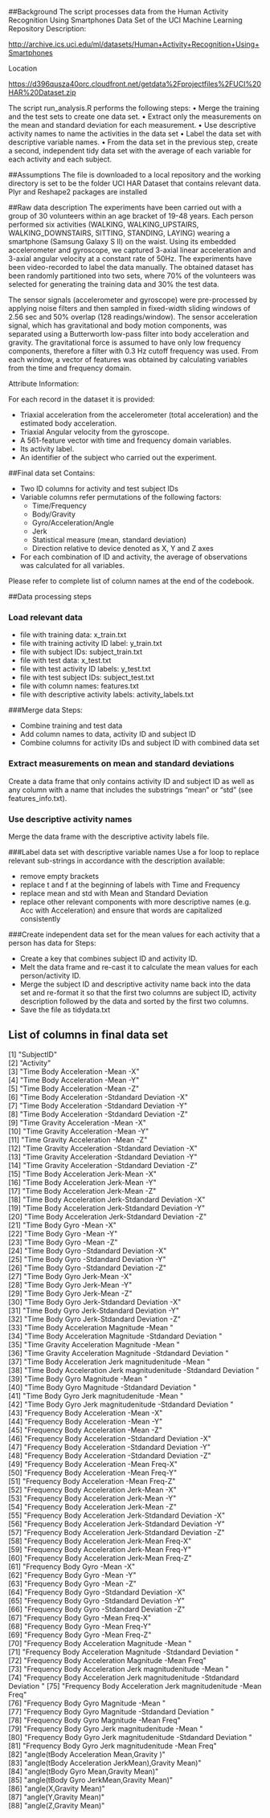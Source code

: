 ##Background
The script processes data from the Human Activity Recognition Using Smartphones Data Set of the UCI Machine Learning Repository
Description:

http://archive.ics.uci.edu/ml/datasets/Human+Activity+Recognition+Using+Smartphones

Location

https://d396qusza40orc.cloudfront.net/getdata%2Fprojectfiles%2FUCI%20HAR%20Dataset.zip

The script run_analysis.R performs the following steps:
•	Merge the training and the test sets to create one data set.
•	Extract only the measurements on the mean and standard deviation for each measurement.
•	Use descriptive activity names to name the activities in the data set
•	Label the data set with descriptive variable names.
•	From the data set in the previous step, create a second, independent tidy data set with the average of each variable for each activity and each subject.

##Assumptions
The file is downloaded to a local repository and the working directory is set to be the folder UCI HAR Dataset that contains relevant data. Plyr and Reshape2 packages are installed

##Raw data description
The experiments have been carried out with a group of 30 volunteers within an age bracket of 19-48 years. Each person performed six activities (WALKING, WALKING_UPSTAIRS, WALKING_DOWNSTAIRS, SITTING, STANDING, LAYING) wearing a smartphone (Samsung Galaxy S II) on the waist. Using its embedded accelerometer and gyroscope, we captured 3-axial linear acceleration and 3-axial angular velocity at a constant rate of 50Hz. The experiments have been video-recorded to label the data manually. The obtained dataset has been randomly partitioned into two sets, where 70% of the volunteers was selected for generating the training data and 30% the test data. 

The sensor signals (accelerometer and gyroscope) were pre-processed by applying noise filters and then sampled in fixed-width sliding windows of 2.56 sec and 50% overlap (128 readings/window). The sensor acceleration signal, which has gravitational and body motion components, was separated using a Butterworth low-pass filter into body acceleration and gravity. The gravitational force is assumed to have only low frequency components, therefore a filter with 0.3 Hz cutoff frequency was used. From each window, a vector of features was obtained by calculating variables from the time and frequency domain. 

Attribute Information:

For each record in the dataset it is provided: 
* Triaxial acceleration from the accelerometer (total acceleration) and the estimated body acceleration. 
* Triaxial Angular velocity from the gyroscope. 
* A 561-feature vector with time and frequency domain variables. 
* Its activity label. 
* An identifier of the subject who carried out the experiment.

##Final data set
Contains:
* Two ID columns for activity and test subject IDs
* Variable columns refer permutations of the following factors:
  * Time/Frequency
  * Body/Gravity
  * Gyro/Acceleration/Angle
  * Jerk
  * Statistical measure (mean, standard deviation)
  * Direction relative to device denoted as X, Y and Z axes
* For each combination of ID and activity, the average of observations was calculated for all variables.

Please refer to complete list of column names at the end of the codebook.

##Data processing steps

### Load relevant data
* file with training data: x_train.txt
* file with training activity ID label: y_train.txt
* file with subject IDs: subject_train.txt
* file with test data: x_test.txt
* file with test activity ID labels: y_test.txt
* file with test subject IDs: subject_test.txt
* file with column names: features.txt
* file with descriptive activity labels: activity_labels.txt

###Merge data
Steps:
* Combine training and test data
* Add column names to data, activity ID and subject ID
* Combine columns for activity IDs and subject ID with combined data set

### Extract measurements on mean and standard deviations
Create a data frame that only contains activity ID and subject ID as well as any column with a name that includes the substrings “mean” or “std” (see features_info.txt).

### Use descriptive activity names
Merge the data frame with the descriptive activity labels file.

###Label data set with descriptive variable names
Use a for loop to replace relevant sub-strings in accordance with the description available:
* remove empty brackets
* replace t and f at the beginning of labels with Time and Frequency
* replace mean and std with Mean and Standard Deviation
* replace other relevant components with more descriptive names (e.g. Acc with Acceleration) and ensure that words are capitalized consistently

###Create independent data set for the mean values for each activity that a person has data for
Steps:
* Create a key that combines subject ID and activity ID. 
* Melt the data frame and re-cast it to calculate the mean values for each person/activity ID. 
* Merge the subject ID and descriptive activity name back into the data set and re-format it so that the first two columns are subject ID, activity description followed by the data and sorted by the first two columns.
* Save the file as tidydata.txt


## List of columns in final data set
 [1] "SubjectID"                                                             
 [2] "Activity"                                                              
 [3] "Time Body Acceleration -Mean -X"                                       
 [4] "Time Body Acceleration -Mean -Y"                                       
 [5] "Time Body Acceleration -Mean -Z"                                       
 [6] "Time Body Acceleration -Stdandard Deviation -X"                        
 [7] "Time Body Acceleration -Stdandard Deviation -Y"                        
 [8] "Time Body Acceleration -Stdandard Deviation -Z"                        
 [9] "Time Gravity Acceleration -Mean -X"                                    
[10] "Time Gravity Acceleration -Mean -Y"                                    
[11] "Time Gravity Acceleration -Mean -Z"                                    
[12] "Time Gravity Acceleration -Stdandard Deviation -X"                     
[13] "Time Gravity Acceleration -Stdandard Deviation -Y"                     
[14] "Time Gravity Acceleration -Stdandard Deviation -Z"                     
[15] "Time Body Acceleration Jerk-Mean -X"                                   
[16] "Time Body Acceleration Jerk-Mean -Y"                                   
[17] "Time Body Acceleration Jerk-Mean -Z"                                   
[18] "Time Body Acceleration Jerk-Stdandard Deviation -X"                    
[19] "Time Body Acceleration Jerk-Stdandard Deviation -Y"                    
[20] "Time Body Acceleration Jerk-Stdandard Deviation -Z"                    
[21] "Time Body Gyro -Mean -X"                                               
[22] "Time Body Gyro -Mean -Y"                                               
[23] "Time Body Gyro -Mean -Z"                                               
[24] "Time Body Gyro -Stdandard Deviation -X"                                
[25] "Time Body Gyro -Stdandard Deviation -Y"                                
[26] "Time Body Gyro -Stdandard Deviation -Z"                                
[27] "Time Body Gyro Jerk-Mean -X"                                           
[28] "Time Body Gyro Jerk-Mean -Y"                                           
[29] "Time Body Gyro Jerk-Mean -Z"                                           
[30] "Time Body Gyro Jerk-Stdandard Deviation -X"                            
[31] "Time Body Gyro Jerk-Stdandard Deviation -Y"                            
[32] "Time Body Gyro Jerk-Stdandard Deviation -Z"                            
[33] "Time Body Acceleration Magnitude -Mean "                               
[34] "Time Body Acceleration Magnitude -Stdandard Deviation "                
[35] "Time Gravity Acceleration Magnitude -Mean "                            
[36] "Time Gravity Acceleration Magnitude -Stdandard Deviation "             
[37] "Time Body Acceleration Jerk magnitudenitude -Mean "                    
[38] "Time Body Acceleration Jerk magnitudenitude -Stdandard Deviation "     
[39] "Time Body Gyro Magnitude -Mean "                                       
[40] "Time Body Gyro Magnitude -Stdandard Deviation "                        
[41] "Time Body Gyro Jerk magnitudenitude -Mean "                            
[42] "Time Body Gyro Jerk magnitudenitude -Stdandard Deviation "             
[43] "Frequency Body Acceleration -Mean -X"                                  
[44] "Frequency Body Acceleration -Mean -Y"                                  
[45] "Frequency Body Acceleration -Mean -Z"                                  
[46] "Frequency Body Acceleration -Stdandard Deviation -X"                   
[47] "Frequency Body Acceleration -Stdandard Deviation -Y"                   
[48] "Frequency Body Acceleration -Stdandard Deviation -Z"                   
[49] "Frequency Body Acceleration -Mean Freq-X"                              
[50] "Frequency Body Acceleration -Mean Freq-Y"                              
[51] "Frequency Body Acceleration -Mean Freq-Z"                              
[52] "Frequency Body Acceleration Jerk-Mean -X"                              
[53] "Frequency Body Acceleration Jerk-Mean -Y"                              
[54] "Frequency Body Acceleration Jerk-Mean -Z"                              
[55] "Frequency Body Acceleration Jerk-Stdandard Deviation -X"               
[56] "Frequency Body Acceleration Jerk-Stdandard Deviation -Y"               
[57] "Frequency Body Acceleration Jerk-Stdandard Deviation -Z"               
[58] "Frequency Body Acceleration Jerk-Mean Freq-X"                          
[59] "Frequency Body Acceleration Jerk-Mean Freq-Y"                          
[60] "Frequency Body Acceleration Jerk-Mean Freq-Z"                          
[61] "Frequency Body Gyro -Mean -X"                                          
[62] "Frequency Body Gyro -Mean -Y"                                          
[63] "Frequency Body Gyro -Mean -Z"                                          
[64] "Frequency Body Gyro -Stdandard Deviation -X"                           
[65] "Frequency Body Gyro -Stdandard Deviation -Y"                           
[66] "Frequency Body Gyro -Stdandard Deviation -Z"                           
[67] "Frequency Body Gyro -Mean Freq-X"                                      
[68] "Frequency Body Gyro -Mean Freq-Y"                                      
[69] "Frequency Body Gyro -Mean Freq-Z"                                      
[70] "Frequency Body Acceleration Magnitude -Mean "                          
[71] "Frequency Body Acceleration Magnitude -Stdandard Deviation "           
[72] "Frequency Body Acceleration Magnitude -Mean Freq"                      
[73] "Frequency Body Acceleration Jerk magnitudenitude -Mean "               
[74] "Frequency Body Acceleration Jerk magnitudenitude -Stdandard Deviation "
[75] "Frequency Body Acceleration Jerk magnitudenitude -Mean Freq"           
[76] "Frequency Body Gyro Magnitude -Mean "                                  
[77] "Frequency Body Gyro Magnitude -Stdandard Deviation "                   
[78] "Frequency Body Gyro Magnitude -Mean Freq"                              
[79] "Frequency Body Gyro Jerk magnitudenitude -Mean "                       
[80] "Frequency Body Gyro Jerk magnitudenitude -Stdandard Deviation "        
[81] "Frequency Body Gyro Jerk magnitudenitude -Mean Freq"                   
[82] "angle(tBody Acceleration Mean,Gravity )"                               
[83] "angle(tBody Acceleration JerkMean),Gravity Mean)"                      
[84] "angle(tBody Gyro Mean,Gravity Mean)"                                   
[85] "angle(tBody Gyro JerkMean,Gravity Mean)"                               
[86] "angle(X,Gravity Mean)"                                                 
[87] "angle(Y,Gravity Mean)"                                                 
[88] "angle(Z,Gravity Mean)" 
